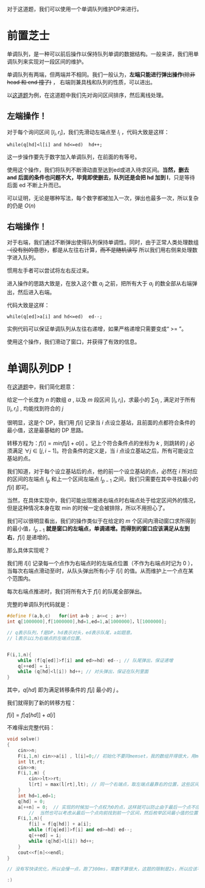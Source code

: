 对于这道题，我们可以使用一个单调队列维护DP来进行。

# 前置芝士

单调队列，是一种可以前后操作以保持队列单调的数据结构。一般来讲，我们用单调队列来实现对一段区间的维护。

单调队列有两端，但两端并不相同。我们一般认为，**左端只能进行弹出操作**~~(除非 head 和 end 撞了)~~ ， 右端则兼具栈和队列的性质，可以进出。

以[这道题](https://www.luogu.com.cn/problem/P1886)为例，在这道题中我们先对询问区间排序，然后离线处理。

## 左端操作！

对于每个询问区间 $[l_{i},r_{i}]$，我们先滑动左端点至 $l_{i}$ ，代码大致是这样：

`while(q[hd]<l[i] and hd<=ed)  hd++;  `

这一步操作要先于数字加入单调队列，在前面的有等号。

使用这个操作，我们将队列不断滑动直至达到ed或进入待求区间。__当然，删去 and 后面的条件也问题不大，毕竟即使删去，队列还是会把 hd 加到 l__，只是等待后面 ed 不断上升而已。

可以证明，无论是哪种写法，每个数字都被加入一次，弹出也最多一次，所以复杂的仍是 $O(n)$

## 右端操作！

对于右端，我们通过不断弹出使得队列保持单调性。同时，由于正常人类处理数组 ~~（没有别的意思）~~，都是从左往右计算，~~而不是随机读写~~ 所以我们用右侧来处理数字进入队列。

惯用左手者可以尝试将左右反过来。

进入操作的思路大致是，在放入这个数 $a_{i}$ 之前，把所有大于 $a_{i}$ 的数全部从右端弹出，然后进入右端。

代码大致是这样：

`while(q[ed]>a[i] and hd<=ed)  ed--;  `

实例代码可以保证单调队列从左往右递增，如果严格递增只需要变成“ >= ”。

使用这个操作，我们滑动了窗口，并获得了有效的信息。

# 单调队列DP！

在[这道题](https://www.luogu.com.cn/problem/P9691)中，我们简化题意：

给定一个长度为 $n$ 的数组 $a$ , 以及 $m$ 段区间 $[l_{i},r_{i}]$，求最小的 $\sum a_{j}$ , 满足对于所有 $[l_{i},r_{i}]$ , 均能找到符合的 $j$

很明显，这是个 DP，我们用 $f[i]$ 记录当 $i$ 点设立基站，且前面的点都符合条件的最小值，这是最基础的 DP 思路。

转移方程为：$f[i]=min{f[j]}+a[i]$ 。记上个符合条件点的坐标为 $k$ , 则跳转的 $j$ 必须满足 $\forall j \in [j,i-1]$。符合条件的定义是，当 $i$ 点设立基站之后，所有可能设立基站的点。

我们知道，对于每个设立基站后的点，他的前一个设立基站的点，必然在 $i$ 所对应的区间的左端点 $l_{p}$ 和上一个区间左端点 $l_{p-1}$ 之间，我们只需要在其中寻找最小的 $f[i]$ 即可。

当然，在具体实现中，我们可能出现推进右端点时右端点处于给定区间外的情况，但是这种情况本身在取 min 的时候一定会被排除，所以不用担心了。

我们可以很明显看出，我们的操作类似于在给定的 $m$ 个区间内滑动窗口求所得到的最小值，$l_{p-1}$ **就是窗口的左端点，单调递增。而得到的窗口应该满足从左到右**，$f[i]$ 是递增的。

那么具体实现呢？

我们用 $l[i]$ 记录每一个点作为右端点时的左端点位置（不作为右端点时记为 0 ），当每次右端点滑动至i时，从队头弹出所有小于 $l[i]$ 的值。从而维护上一个点在某个范围内。

每次右端点推进时，我们将所有大于 $f[i]$ 的队尾全部弹出。

完整的单调队列代码就是：

```cpp
#define F(a,b,c)   for(int a=b ; a<=c ; a++)
int q[1000000],f[1000000],hd=1,ed=1,a[1000000]，l[1000000]; 

// q表示队列，f是DP，hd表示对头，ed表示队尾，a如题意。
// l表示以i为右端点的左端点位置。


F(i,1,n){
	while (f[q[ed]]>f[i] and ed>=hd) ed--; // 队尾弹出，保证递增
	q[++ed] = i;
	while (q[hd]<l[i]) hd++; // 对头弹出，保证在队列里面
}
```

其中，$q[hd]$ 即为满足转移条件的 $f[j]$ 最小的 $j$ 。

我们就得到了新的转移方程：

$f[i] = f[q[hd]] + a[i]$

不难得出完整代码：

```cpp
void solve()
{
	cin>>n;
	F(i,1,n) cin>>a[i] , l[i]=0;// 初始化不要同memset，我的数组开得很大，用memset频繁初始化用不到的位置会T
	int lt,rt;
	cin>>m;
	F(i,1,m) {
	    cin>>lt>>rt;
	    l[rt] = max(l[rt],lt); // 同一个右端点，取左端点最靠右的位置，这些区间可以被缩成一个区间。可以证明这样是最优的。
	}
	int hd=1,ed=1;
	q[hd] = 0;
	a[++n] = 0;  // 实现的时候加一个点权为0的点，这样就可以防止由于最后一个点不应该设基站导致的问题。
        //  当然也可以考虑从最后一个点向前找到前一个区间，然后枚举区间最小值的位置，最后得出答案。
	F(i,1,n){
	    f[i] = f[q[hd]] + a[i];
	    while (f[q[ed]]>f[i] and ed>=hd) ed--;
	    q[++ed] = i;
	    while (q[hd]<l[i]) hd++;
	}
	cout<<f[n]<<endl;
}

// 没有写快读优化，所以会慢一点，跑了300ms，常数不算很大，这题的限制是2s，所以应该不会T，单次操作复杂度O(n+m)。

:)
```
